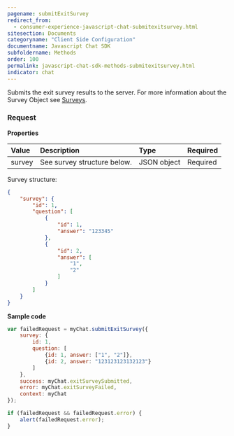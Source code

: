 ```yaml
---
pagename: submitExitSurvey
redirect_from:
  - consumer-experience-javascript-chat-submitexitsurvey.html
sitesection: Documents
categoryname: "Client Side Configuration"
documentname: Javascript Chat SDK
subfoldername: Methods
order: 100
permalink: javascript-chat-sdk-methods-submitexitsurvey.html
indicator: chat
---
```


Submits the exit survey results to the server. For more information about the Survey Object see [Surveys](consumer-experience-javascript-chat-surveys.html).

### Request

**Properties**

| Value | Description | Type | Required |
| :--- | :--- | :--- | :--- |
| survey | See survey structure below. | JSON object | Required |

Survey structure:

```json
{
    "survey": {
        "id": 1,
        "question": [
            {
                "id": 1,
                "answer": "123345"
            },
            {
                "id": 2,
                "answer": [
                    "1",
                    "2"
                ]
            }
        ]
    }
}
```

**Sample code**

```javascript
var failedRequest = myChat.submitExitSurvey({
    survey: {
        id: 1,
        question: [
            {id: 1, answer: ["1", "2"]},
            {id: 2, answer: "123123123132123"}
        ]
    },
    success: myChat.exitSurveySubmitted,
    error: myChat.exitSurveyFailed,
    context: myChat
});

if (failedRequest && failedRequest.error) {
    alert(failedRequest.error);
}
```
